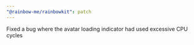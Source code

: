 ```yaml
---
"@rainbow-me/rainbowkit": patch
---
```


Fixed a bug where the avatar loading indicator had used excessive CPU cycles
